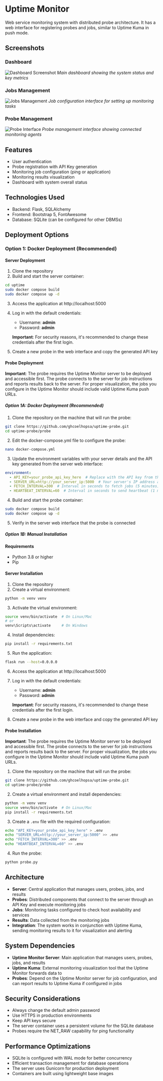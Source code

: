 # Uptime Monitor

Web service monitoring system with distributed probe architecture. It has a web interface for registering probes and jobs, similar to Uptime Kuma in push mode.

## Screenshots

### Dashboard
![Dashboard Screenshot](/imagens/dashboard.png)
*Main dashboard showing the system status and key metrics*

### Jobs Management
![Jobs Management](/imagens/jobs.png)
*Job configuration interface for setting up monitoring tasks*

### Probe Management
![Probe Interface](/imagens/probe.png)
*Probe management interface showing connected monitoring agents*

## Features

- User authentication
- Probe registration with API Key generation
- Monitoring job configuration (ping or application)
- Monitoring results visualization
- Dashboard with system overall status

## Technologies Used

- Backend: Flask, SQLAlchemy
- Frontend: Bootstrap 5, FontAwesome
- Database: SQLite (can be configured for other DBMSs)

## Deployment Options

### Option 1: Docker Deployment (Recommended)

#### Server Deployment

1. Clone the repository
2. Build and start the server container:

```bash
cd uptime
sudo docker compose build
sudo docker compose up -d
```

3. Access the application at http://localhost:5000
4. Log in with the default credentials:
   - Username: **admin**
   - Password: **admin**
   
   **Important**: For security reasons, it's recommended to change these credentials after the first login.
   
5. Create a new probe in the web interface and copy the generated API key

#### Probe Deployment

**Important**: The probe requires the Uptime Monitor server to be deployed and accessible first. The probe connects to the server for job instructions and reports results back to the server. For proper visualization, the jobs you configure in the Uptime Monitor should include valid Uptime Kuma push URLs.

##### Option 1A: Docker Deployment (Recommended)

1. Clone the repository on the machine that will run the probe:
```bash
git clone https://github.com/ghcoelhopsa/uptime-probe.git
cd uptime-probe/probe
```

2. Edit the docker-compose.yml file to configure the probe:
```bash
nano docker-compose.yml
```

3. Update the environment variables with your server details and the API key generated from the server web interface:
```yaml
environment:
  - API_KEY=your_probe_api_key_here  # Replace with the API key from the server
  - SERVER_URL=http://your_server_ip:5000  # Your server's IP address and port
  - FETCH_INTERVAL=300  # Interval in seconds to fetch jobs (5 minutes)
  - HEARTBEAT_INTERVAL=60  # Interval in seconds to send heartbeat (1 minute)
```

4. Build and start the probe container:
```bash
sudo docker compose build
sudo docker compose up -d
```

5. Verify in the server web interface that the probe is connected

##### Option 1B: Manual Installation

#### Requirements

- Python 3.8 or higher
- Pip

#### Server Installation

1. Clone the repository
2. Create a virtual environment:

```bash
python -m venv venv
```

3. Activate the virtual environment:

```bash
source venv/bin/activate  # On Linux/Mac
# or
venv\Scripts\activate     # On Windows
```

4. Install dependencies:

```bash
pip install -r requirements.txt
```

5. Run the application:

```bash
flask run --host=0.0.0.0
```

6. Access the application at http://localhost:5000
7. Log in with the default credentials:
   - Username: **admin**
   - Password: **admin**
   
   **Important**: For security reasons, it's recommended to change these credentials after the first login.
   
8. Create a new probe in the web interface and copy the generated API key

#### Probe Installation

**Important**: The probe requires the Uptime Monitor server to be deployed and accessible first. The probe connects to the server for job instructions and reports results back to the server. For proper visualization, the jobs you configure in the Uptime Monitor should include valid Uptime Kuma push URLs.

1. Clone the repository on the machine that will run the probe:
```bash
git clone https://github.com/ghcoelhopsa/uptime-probe.git
cd uptime-probe/probe
```

2. Create a virtual environment and install dependencies:
```bash
python -m venv venv
source venv/bin/activate  # On Linux/Mac
pip install -r requirements.txt
```

3. Create a `.env` file with the required configuration:
```bash
echo "API_KEY=your_probe_api_key_here" > .env
echo "SERVER_URL=http://your_server_ip:5000" >> .env
echo "FETCH_INTERVAL=300" >> .env
echo "HEARTBEAT_INTERVAL=60" >> .env
```

4. Run the probe:
```bash
python probe.py
```

## Architecture

- **Server**: Central application that manages users, probes, jobs, and results
- **Probes**: Distributed components that connect to the server through an API Key and execute monitoring jobs
- **Jobs**: Monitoring tasks configured to check host availability and services
- **Results**: Data collected from the monitoring jobs
- **Integration**: The system works in conjunction with Uptime Kuma, sending monitoring results to it for visualization and alerting

## System Dependencies

- **Uptime Monitor Server**: Main application that manages users, probes, jobs, and results
- **Uptime Kuma**: External monitoring visualization tool that the Uptime Monitor forwards data to
- **Probes**: Depend on the Uptime Monitor server for job configuration, and can report results to Uptime Kuma if configured in jobs

## Security Considerations

- Always change the default admin password
- Use HTTPS in production environments
- Keep API keys secure
- The server container uses a persistent volume for the SQLite database
- Probes require the NET_RAW capability for ping functionality

## Performance Optimizations

- SQLite is configured with WAL mode for better concurrency
- Efficient transaction management for database operations
- The server uses Gunicorn for production deployment
- Containers are built using lightweight base images
